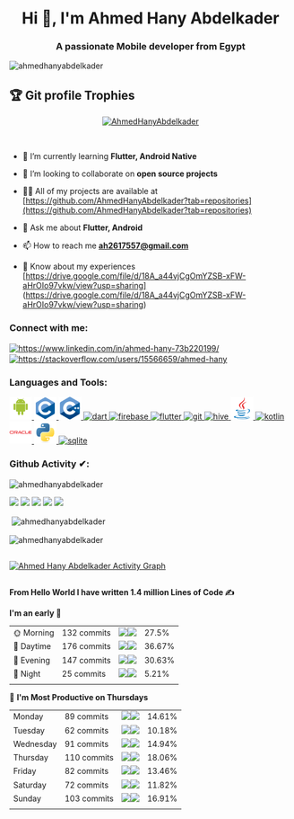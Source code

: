 <h1 align="center">Hi 👋, I'm Ahmed Hany Abdelkader</h1>
<h3 align="center">A passionate Mobile developer from Egypt</h3>



<p align="left"> <img src="https://komarev.com/ghpvc/?username=ahmedhanyabdelkader&label=Profile%20views&color=0e75b6&style=flat" alt="ahmedhanyabdelkader" /> </p>

## :trophy: Git profile Trophies

<p align="center"> <a href="https://github.com/ryo-ma/github-profile-trophy"><img src="https://github-profile-trophy.vercel.app/?username=AhmedHanyAbdelkader&layout=compact&theme=radical" alt="AhmedHanyAbdelkader" /></a> </p>

<p align="left"> <a href="https://twitter.com/" target="blank"><img src="https://img.shields.io/twitter/follow/?logo=twitter&style=for-the-badge" alt="" /></a> </p>

- 🌱 I’m currently learning **Flutter, Android Native**

- 👯 I’m looking to collaborate on **open source projects**

- 👨‍💻 All of my projects are available at [https://github.com/AhmedHanyAbdelkader?tab=repositories](https://github.com/AhmedHanyAbdelkader?tab=repositories)

- 💬 Ask me about **Flutter, Android**

- 📫 How to reach me **ah2617557@gmail.com**

- 📄 Know about my experiences [https://drive.google.com/file/d/18A_a44vjCgOmYZSB-xFW-aHrOIo97vkw/view?usp=sharing]
(https://drive.google.com/file/d/18A_a44vjCgOmYZSB-xFW-aHrOIo97vkw/view?usp=sharing)

<h3 align="left">Connect with me:</h3>
<p align="left">
<a href="https://www.linkedin.com/in/ahmed-hany-73b220199/" target="blank"><img align="center" src="https://raw.githubusercontent.com/rahuldkjain/github-profile-readme-generator/master/src/images/icons/Social/linked-in-alt.svg" alt="https://www.linkedin.com/in/ahmed-hany-73b220199/" height="30" width="40" /></a>
<a href="[https://stackoverflow.com/users/https://stackoverflow.com/users/15566659/ahmed-hany](https://stackoverflow.com/users/15566659/ahmed-hany)" target="blank"><img align="center" src="https://raw.githubusercontent.com/rahuldkjain/github-profile-readme-generator/master/src/images/icons/Social/stack-overflow.svg" alt="https://stackoverflow.com/users/15566659/ahmed-hany" height="30" width="40" /></a>
</p>




<h3 align="left">Languages and Tools:</h3>
<p align="left"> <a href="https://developer.android.com" target="_blank" rel="noreferrer"> <img src="https://raw.githubusercontent.com/devicons/devicon/master/icons/android/android-original-wordmark.svg" alt="android" width="40" height="40"/> </a> <a href="https://www.cprogramming.com/" target="_blank" rel="noreferrer"> <img src="https://raw.githubusercontent.com/devicons/devicon/master/icons/c/c-original.svg" alt="c" width="40" height="40"/> </a> <a href="https://www.w3schools.com/cpp/" target="_blank" rel="noreferrer"> <img src="https://raw.githubusercontent.com/devicons/devicon/master/icons/cplusplus/cplusplus-original.svg" alt="cplusplus" width="40" height="40"/> </a> <a href="https://dart.dev" target="_blank" rel="noreferrer"> <img src="https://www.vectorlogo.zone/logos/dartlang/dartlang-icon.svg" alt="dart" width="40" height="40"/> </a> <a href="https://firebase.google.com/" target="_blank" rel="noreferrer"> <img src="https://www.vectorlogo.zone/logos/firebase/firebase-icon.svg" alt="firebase" width="40" height="40"/> </a> <a href="https://flutter.dev" target="_blank" rel="noreferrer"> <img src="https://www.vectorlogo.zone/logos/flutterio/flutterio-icon.svg" alt="flutter" width="40" height="40"/> </a> <a href="https://git-scm.com/" target="_blank" rel="noreferrer"> <img src="https://www.vectorlogo.zone/logos/git-scm/git-scm-icon.svg" alt="git" width="40" height="40"/> </a> <a href="https://hive.apache.org/" target="_blank" rel="noreferrer"> <img src="https://www.vectorlogo.zone/logos/apache_hive/apache_hive-icon.svg" alt="hive" width="40" height="40"/> </a> <a href="https://www.java.com" target="_blank" rel="noreferrer"> <img src="https://raw.githubusercontent.com/devicons/devicon/master/icons/java/java-original.svg" alt="java" width="40" height="40"/> </a> <a href="https://kotlinlang.org" target="_blank" rel="noreferrer"> <img src="https://www.vectorlogo.zone/logos/kotlinlang/kotlinlang-icon.svg" alt="kotlin" width="40" height="40"/> </a> <a href="https://www.oracle.com/" target="_blank" rel="noreferrer"> <img src="https://raw.githubusercontent.com/devicons/devicon/master/icons/oracle/oracle-original.svg" alt="oracle" width="40" height="40"/> </a> <a href="https://www.python.org" target="_blank" rel="noreferrer"> <img src="https://raw.githubusercontent.com/devicons/devicon/master/icons/python/python-original.svg" alt="python" width="40" height="40"/> </a> <a href="https://www.sqlite.org/" target="_blank" rel="noreferrer"> <img src="https://www.vectorlogo.zone/logos/sqlite/sqlite-icon.svg" alt="sqlite" width="40" height="40"/> </a> </p>

<!-- <h3 align="left">Support:</h3>
<p><a href="[https://www.buymeacoffee.com/AhmedHanyAbdelkader](https://www.buymeacoffee.com/ah2617557T)"> <img align="left" src="https://cdn.buymeacoffee.com/buttons/v2/default-yellow.png" height="50" width="210" alt="AhmedHanyAbdelkader" /></a><a href="https://ko-fi.com/AhmedHanyAbdelkader"> <img align="left" src="https://cdn.ko-fi.com/cdn/kofi3.png?v=3" height="50" width="210" alt="AhmedHanyAbdelkader" /></a></p><br><br>

 -->

### Github Activity ✔:

<p>
  <img align="center" src="https://github-readme-stats.vercel.app/api/top-langs?username=ahmedhanyabdelkader&show_icons=true&locale=en&theme=radical" alt="ahmedhanyabdelkader" />
</p>

![](http://github-profile-summary-cards.vercel.app/api/cards/profile-details?username=AhmedHanyAbdelkader&theme=radical)
![](http://github-profile-summary-cards.vercel.app/api/cards/repos-per-language?username=AhmedHanyAbdelkader&theme=radical)
![](http://github-profile-summary-cards.vercel.app/api/cards/most-commit-language?username=AhmedHanyAbdelkader&theme=radical)
![](http://github-profile-summary-cards.vercel.app/api/cards/stats?username=AhmedHanyAbdelkader&theme=radical)
![](http://github-profile-summary-cards.vercel.app/api/cards/productive-time?username=AhmedHanyAbdelkader&theme=radical&utcOffset=8)

<p>&nbsp;<img align="center" src="https://github-readme-stats.vercel.app/api?username=AhmedHanyAbdelkader&theme=radical&show_icons=true&locale=en&" alt="ahmedhanyabdelkader" /></p>

<p><img align="center" src="https://github-readme-streak-stats.herokuapp.com/?username=AhmedHanyAbdelkader&theme=radical" alt="ahmedhanyabdelkader" /></p>






## 
<a href="https://github.com/ashutosh00710/github-readme-activity-graph"><img alt="Ahmed Hany Abdelkader Activity Graph" src="https://activity-graph.herokuapp.com/graph?username=AhmedHanyAbdelkader&bg_color=1F222E&color=F8D866&line=F85D7F&point=FFFFFF&hide_border=true" /></a>

##




<!--START_SECTION_LINES_OF_CODE:readme-info-->
**From Hello World I have written 1.4 million Lines of Code ✍️**


<!--END_SECTION_LINES_OF_CODE:readme-info-->

<!--START_SECTION_DAILY_COMMIT:readme-info-->
**I'm an early 🐤** 

| | | | |
| --- | --- | --- | --- |
|🌞 Morning                |132 commits         |![](https://via.placeholder.com/112x22/000000/000000?text=+)![](https://via.placeholder.com/288x22/b8b8b8/b8b8b8?=text=+)|27.5%|
|🌆 Daytime                |176 commits         |![](https://via.placeholder.com/148x22/000000/000000?text=+)![](https://via.placeholder.com/252x22/b8b8b8/b8b8b8?=text=+)|36.67%|
|🌃 Evening                |147 commits         |![](https://via.placeholder.com/124x22/000000/000000?text=+)![](https://via.placeholder.com/276x22/b8b8b8/b8b8b8?=text=+)|30.63%|
|🌙 Night                  |25 commits          |![](https://via.placeholder.com/20x22/000000/000000?text=+)![](https://via.placeholder.com/380x22/b8b8b8/b8b8b8?=text=+)|5.21%|
| | | | |

<!--END_SECTION_DAILY_COMMIT:readme-info-->

<!--START_SECTION_WEEKLY_COMMIT:readme-info-->
📅 **I'm Most Productive on Thursdays** 

| | | | |
| --- | --- | --- | --- |
|Monday                   |89 commits          |![](https://via.placeholder.com/60x22/000000/000000?text=+)![](https://via.placeholder.com/340x22/b8b8b8/b8b8b8?=text=+)|14.61%|
|Tuesday                  |62 commits          |![](https://via.placeholder.com/40x22/000000/000000?text=+)![](https://via.placeholder.com/360x22/b8b8b8/b8b8b8?=text=+)|10.18%|
|Wednesday                |91 commits          |![](https://via.placeholder.com/60x22/000000/000000?text=+)![](https://via.placeholder.com/340x22/b8b8b8/b8b8b8?=text=+)|14.94%|
|Thursday                 |110 commits         |![](https://via.placeholder.com/72x22/000000/000000?text=+)![](https://via.placeholder.com/328x22/b8b8b8/b8b8b8?=text=+)|18.06%|
|Friday                   |82 commits          |![](https://via.placeholder.com/52x22/000000/000000?text=+)![](https://via.placeholder.com/348x22/b8b8b8/b8b8b8?=text=+)|13.46%|
|Saturday                 |72 commits          |![](https://via.placeholder.com/48x22/000000/000000?text=+)![](https://via.placeholder.com/352x22/b8b8b8/b8b8b8?=text=+)|11.82%|
|Sunday                   |103 commits         |![](https://via.placeholder.com/68x22/000000/000000?text=+)![](https://via.placeholder.com/332x22/b8b8b8/b8b8b8?=text=+)|16.91%|
| | | | |

<!--END_SECTION_WEEKLY_COMMIT:readme-info-->
